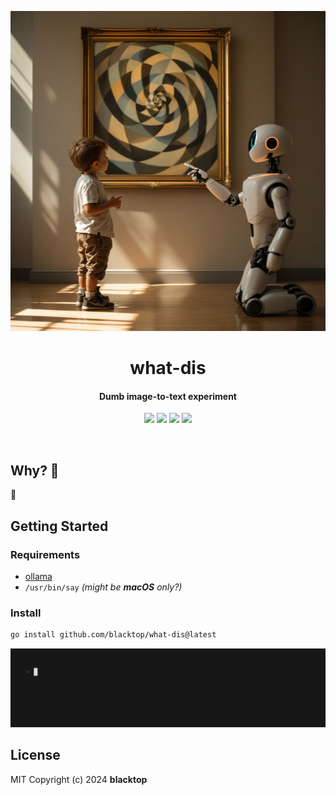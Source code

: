 <p align="center">
  <a href="https://github.com/blacktop/what-dis"><img alt="what-dis Logo" src="https://raw.githubusercontent.com/blacktop/what-dis/main/docs/logo.png" height="512"  /></a>
  <h1 align="center">what-dis</h1>
  <h4><p align="center">Dumb image-to-text experiment</p></h4>
  <p align="center">
    <a href="https://github.com/blacktop/what-dis/actions" alt="Actions">
          <img src="https://github.com/blacktop/what-dis/actions/workflows/go.yml/badge.svg" /></a>
    <a href="https://github.com/blacktop/what-dis/releases/latest" alt="Downloads">
          <img src="https://img.shields.io/github/downloads/blacktop/what-dis/total.svg" /></a>
    <a href="https://github.com/blacktop/what-dis/releases" alt="GitHub Release">
          <img src="https://img.shields.io/github/release/blacktop/what-dis.svg" /></a>
    <a href="http://doge.mit-license.org" alt="LICENSE">
          <img src="https://img.shields.io/:license-mit-blue.svg" /></a>
</p>
<br>

## Why? 🤔

🤷

## Getting Started

### Requirements

- [ollama](https://ollama.com)
- `/usr/bin/say` *(might be **macOS** only?)*

### Install

```bash
go install github.com/blacktop/what-dis@latest
```

<!-- Fill this out -->

![demo](vhs.gif)

## License

MIT Copyright (c) 2024 **blacktop**